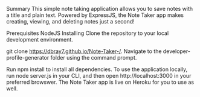 Summary
This simple note taking application allows you to save notes with a title and plain text. Powered by ExpressJS, the Note Taker app makes creating, viewing, and deleting notes just a second!

Prerequisites
NodeJS
Installing
Clone the repository to your local development environment.

git clone https://dbray7.github.io/Note-Taker-/.
Navigate to the developer-profile-generator folder using the command prompt.

Run npm install to install all dependencies. To use the application locally, run node server.js in your CLI, and then open http://localhost:3000 in your preferred browswer. The Note Taker app is live on Heroku for you to use as well.